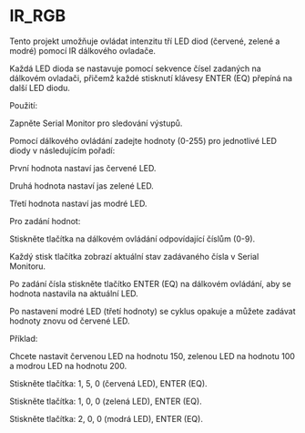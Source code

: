 # IR_RGB

Tento projekt umožňuje ovládat intenzitu tří LED diod (červené, zelené a modré) pomocí IR dálkového ovladače. 

Každá LED dioda se nastavuje pomocí sekvence čísel zadaných na dálkovém ovladači, přičemž každé stisknutí klávesy ENTER (EQ) přepíná na další LED diodu.

Použití:

Zapněte Serial Monitor pro sledování výstupů.

Pomocí dálkového ovládání zadejte hodnoty (0-255) pro jednotlivé LED diody v následujícím pořadí:

První hodnota nastaví jas červené LED.

Druhá hodnota nastaví jas zelené LED.

Třetí hodnota nastaví jas modré LED.

Pro zadání hodnot:

Stiskněte tlačítka na dálkovém ovládání odpovídající číslům (0-9).

Každý stisk tlačítka zobrazí aktuální stav zadávaného čísla v Serial Monitoru.

Po zadání čísla stiskněte tlačítko ENTER (EQ) na dálkovém ovládání, aby se hodnota nastavila na aktuální LED.

Po nastavení modré LED (třetí hodnoty) se cyklus opakuje a můžete zadávat hodnoty znovu od červené LED.

Příklad:

Chcete nastavit červenou LED na hodnotu 150, zelenou LED na hodnotu 100 a modrou LED na hodnotu 200.

Stiskněte tlačítka: 1, 5, 0 (červená LED), ENTER (EQ).

Stiskněte tlačítka: 1, 0, 0 (zelená LED), ENTER (EQ).

Stiskněte tlačítka: 2, 0, 0 (modrá LED), ENTER (EQ).

